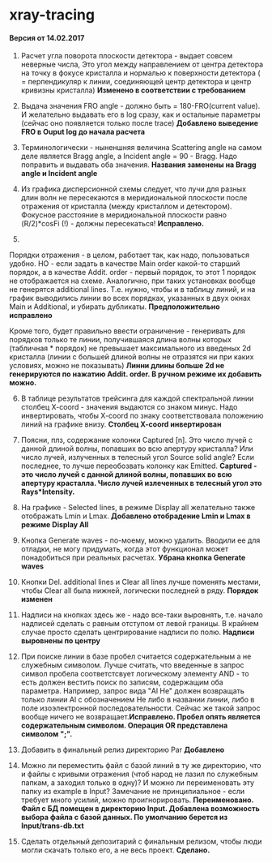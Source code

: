 # xray-tracing

#### Версия от 14.02.2017

1. Расчет угла поворота плоскости детектора - выдает совсем неверные
числа,  Это угол между направлением от центра детектора на точку в
фокусе кристалла и нормалью к поверхности детектора ( = перпендикуляр
к линии, соединяющей центр детектора и центр кривизны кристалла)
**Изменено в соответствии с требованием**

2. Выдача значения FRO angle - должно быть  = 180-FRO(current value).
И желательно выдавать его в log сразу, как и остальные параметры
(сейчас оно появляется только после trace)
**Добавлено выведение FRO в Ouput log до начала расчета**

3. Терминологически - ныненшняя величина Scattering angle на самом
деле является Bragg angle,  а Incident angle  = 90 - Bragg.  Надо
поправить и выдавать оба значения.
**Названия заменены на Bragg angle и Incident angle**

4. Из графика дисперсионной схемы следует, что лучи для разных длин
волн не пересекаются в меридиональной плоскости после отражения от
кристалла (между кристаллом и детектором). Фокусное расстояние в
меридиональной плоскости равно (R/2)*cosFi (!) - должны пересекаться! 
**Исправлено.**

5. 
Порядки отражения - в целом, работает так, как надо, пользоваться
удобно. НО - если задать в качестве Main order какой-то старший
порядок, а в качестве Addit. order - первый порядок, то этот 1 порядок
не отображается на схеме. Аналогично, при таких установках вообще не
генерятся additional lines.
Т.е. нужно, чтобы и в таблицу линий, и на график выводились линии во
всех порядках, указанных в двух окнах Main и Additional, и убирать
дубликаты. **Предположительно исправлено**

Кроме того, будет правильно ввести ограничение - генеривать для
порядков только те линии, получившаяся длина волны которых (табличная
\* порядок) не превышает максимального из введеных 2d кристалла (линии
с большей длиной волны не отразятся ни при каких условиях, можно не
показывать) **Линни длины больше 2d не генерируются по нажатию Addit. order. В ручном 
режиме их добавить можно.**

6. В таблице результатов трейсинга для каждой спектральной линии
столбец X-coord  - значения выдаются со знаком минус. Надо
инвертировать, чтобы X-coord по знаку соответствовала положению линий
на графике внизу. **Столбец X-coord инвертирован**

7. Поясни, плз, содержание колонки Captured [n]. Это число лучей с
данной длиной волны, попавших во всю апертуру кристалла? Или число
лучей, излученных в телесный угол Source solid angle? Если последнее,
то лучше переобозвать колонку как Emitted. **Captured - это число лучей с данной длиной 
волны, попавших во всю апертуру красталла. Число лучей излеченных в телесный 
 угол это Rays\*Intensity.** 

8. На графике - Selected lines, в режиме Display all желательно также
отображать Lmin и Lmax. **Добавлено отобрадение Lmin и Lmax  в режиме Display All**

9. Кнопка Generate waves - по-моему, можно удалить. Вводили ее для
отладки, не могу придумать, когда этот функционал может понадобиться
при реальных расчетах. **Убрана кнопка Generate waves**

10. Кнопки Del. additional lines и Clear all lines лучше поменять
местами, чтобы Clear all была нижней, логически последней в ряду.
**Порядок изменен**

11. Надписи на кнопках здесь же - надо все-таки выровнять, т.е. начало
надписей сделать с равным отступом от левой границы. В крайнем случае
просто сделать центрирование надписи по полю. **Надписи выровнены по центру**

12. При поиске линии в базе пробел считается содержательным а не
служебным символом. Лучше считать, что введенные в запрос символ
пробела соответстсвует логическому элементу AND - то есть должен
вестить поиск по записям, содержащим оба параметра. Например, запрос
вида "Al He" должен возвращать только линии Al с обозначением He либо
в названии линии, либо в поле изоэлектронной последовательности.
Сейчас же такой запрос вообще ничего не возвращает.**Исправлено. Пробел опять 
является содержательным символом. Операция OR представлена символом ";".**

13. Добавить в финальный релиз директорию Par
**Добавлено**

14. Можно ли переместить файл с базой линий в ту же директорию, что и
файлы с кривыми отражения (чтоб народ не лазил по служебным папкам, а
заходил только в одну)?
И можно ли переименовать эту папку из example в Input? Замечание не
принципиальное - если требует много усилий, можно проигнорировать.
**Переименовано. Файл с БД помещен в директорию Input. Добавлена возможность выбора
файла с базой данных. По умолчанию берется из Input/trans-db.txt**

15. Сделать отдельный депозитарий с финальным релизом, чтобы люди
могли скачать только его, а не весь проект.
**Сделано.**
